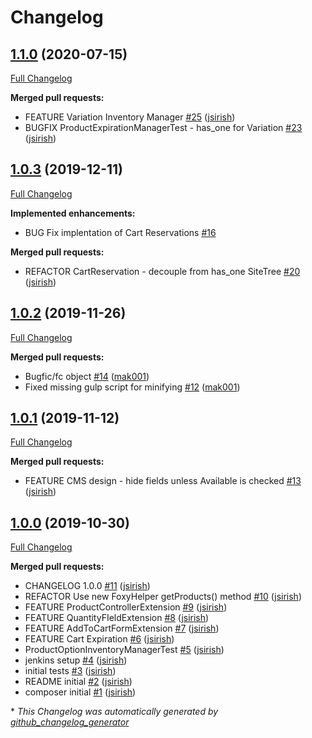 # Changelog

## [1.1.0](https://github.com/dynamic/silverstripe-foxy-inventory/tree/1.1.0) (2020-07-15)

[Full Changelog](https://github.com/dynamic/silverstripe-foxy-inventory/compare/1.0.3...1.1.0)

**Merged pull requests:**

- FEATURE Variation Inventory Manager [\#25](https://github.com/dynamic/silverstripe-foxy-inventory/pull/25) ([jsirish](https://github.com/jsirish))
- BUGFIX ProductExpirationManagerTest - has\_one for Variation [\#23](https://github.com/dynamic/silverstripe-foxy-inventory/pull/23) ([jsirish](https://github.com/jsirish))

## [1.0.3](https://github.com/dynamic/silverstripe-foxy-inventory/tree/1.0.3) (2019-12-11)

[Full Changelog](https://github.com/dynamic/silverstripe-foxy-inventory/compare/1.0.2...1.0.3)

**Implemented enhancements:**

- BUG Fix implentation of Cart Reservations [\#16](https://github.com/dynamic/silverstripe-foxy-inventory/issues/16)

**Merged pull requests:**

- REFACTOR CartReservation - decouple from has\_one SiteTree [\#20](https://github.com/dynamic/silverstripe-foxy-inventory/pull/20) ([jsirish](https://github.com/jsirish))

## [1.0.2](https://github.com/dynamic/silverstripe-foxy-inventory/tree/1.0.2) (2019-11-26)

[Full Changelog](https://github.com/dynamic/silverstripe-foxy-inventory/compare/1.0.1...1.0.2)

**Merged pull requests:**

- Bugfic/fc object [\#14](https://github.com/dynamic/silverstripe-foxy-inventory/pull/14) ([mak001](https://github.com/mak001))
- Fixed missing gulp script for minifying [\#12](https://github.com/dynamic/silverstripe-foxy-inventory/pull/12) ([mak001](https://github.com/mak001))

## [1.0.1](https://github.com/dynamic/silverstripe-foxy-inventory/tree/1.0.1) (2019-11-12)

[Full Changelog](https://github.com/dynamic/silverstripe-foxy-inventory/compare/1.0.0...1.0.1)

**Merged pull requests:**

- FEATURE CMS design - hide fields unless Available is checked [\#13](https://github.com/dynamic/silverstripe-foxy-inventory/pull/13) ([jsirish](https://github.com/jsirish))

## [1.0.0](https://github.com/dynamic/silverstripe-foxy-inventory/tree/1.0.0) (2019-10-30)

[Full Changelog](https://github.com/dynamic/silverstripe-foxy-inventory/compare/bcbdec143fbd3f83f3b13beae308719994d07651...1.0.0)

**Merged pull requests:**

- CHANGELOG 1.0.0 [\#11](https://github.com/dynamic/silverstripe-foxy-inventory/pull/11) ([jsirish](https://github.com/jsirish))
- REFACTOR Use new FoxyHelper getProducts\(\) method [\#10](https://github.com/dynamic/silverstripe-foxy-inventory/pull/10) ([jsirish](https://github.com/jsirish))
- FEATURE ProductControllerExtension [\#9](https://github.com/dynamic/silverstripe-foxy-inventory/pull/9) ([jsirish](https://github.com/jsirish))
- FEATURE QuantityFIeldExtension [\#8](https://github.com/dynamic/silverstripe-foxy-inventory/pull/8) ([jsirish](https://github.com/jsirish))
- FEATURE AddToCartFormExtension [\#7](https://github.com/dynamic/silverstripe-foxy-inventory/pull/7) ([jsirish](https://github.com/jsirish))
- FEATURE Cart Expiration [\#6](https://github.com/dynamic/silverstripe-foxy-inventory/pull/6) ([jsirish](https://github.com/jsirish))
- ProductOptionInventoryManagerTest [\#5](https://github.com/dynamic/silverstripe-foxy-inventory/pull/5) ([jsirish](https://github.com/jsirish))
- jenkins setup [\#4](https://github.com/dynamic/silverstripe-foxy-inventory/pull/4) ([jsirish](https://github.com/jsirish))
- initial tests [\#3](https://github.com/dynamic/silverstripe-foxy-inventory/pull/3) ([jsirish](https://github.com/jsirish))
- README initial [\#2](https://github.com/dynamic/silverstripe-foxy-inventory/pull/2) ([jsirish](https://github.com/jsirish))
- composer initial [\#1](https://github.com/dynamic/silverstripe-foxy-inventory/pull/1) ([jsirish](https://github.com/jsirish))



\* *This Changelog was automatically generated by [github_changelog_generator](https://github.com/github-changelog-generator/github-changelog-generator)*
